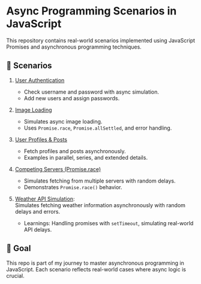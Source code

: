 # Async Programming Scenarios in JavaScript

This repository contains real-world scenarios implemented using JavaScript Promises and asynchronous programming techniques.

## 📂 Scenarios

1. [User Authentication](./01_user_auth/README.md)  
   - Check username and password with async simulation.  
   - Add new users and assign passwords.  

2. [Image Loading](./02_image_loading/README.md)  
   - Simulates async image loading.  
   - Uses `Promise.race`, `Promise.allSettled`, and error handling.  

3. [User Profiles & Posts](./03_user_profile_posts/README.md)  
   - Fetch profiles and posts asynchronously.  
   - Examples in parallel, series, and extended details.  

4. [Competing Servers (Promise.race)](./04_competing_servers/README.md)  
   - Simulates fetching from multiple servers with random delays.  
   - Demonstrates `Promise.race()` behavior.  

5. [Weather API Simulation](https://github.com/Sparklybadge024/Async_Programming_Scenarios/tree/main/05_weather_fetch.js#readme):  
   Simulates fetching weather information asynchronously with random delays and errors.  
   - Learnings: Handling promises with `setTimeout`, simulating real-world API delays.
## 🚀 Goal
This repo is part of my journey to master asynchronous programming in JavaScript. Each scenario reflects real-world cases where async logic is crucial.
